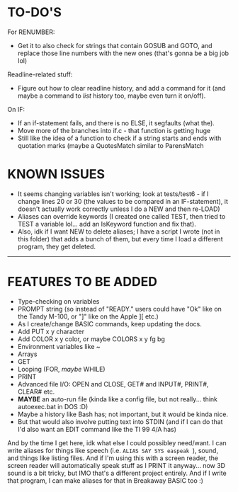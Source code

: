 # TO-DO'S

For RENUMBER:

* Get it to also check for strings that contain GOSUB and GOTO, and replace those line numbers with the new ones (that's gonna be a big job lol)

Readline-related stuff:

* Figure out how to clear readline history, and add a command for it (and maybe a command to _list_ history too, maybe even turn it on/off).

On IF:

* If an if-statement fails, and there is no ELSE, it segfaults (what the).
* Move more of the branches into if.c - that function is getting huge
* Still like the idea of a function to check if a string starts and ends with quotation marks (maybe a QuotesMatch similar to ParensMatch

# KNOWN ISSUES

* It seems changing variables isn't working; look at tests/test6 - if I change lines 20 or 30 (the values to be compared in an IF-statement), it doesn't actually work correctly unless I do a NEW and then re-LOAD)
* Aliases can override keywords (I created one called TEST, then tried to TEST a variable lol... add an IsKeyword function and fix that).
* Also, idk if I want NEW to delete aliases; I have a script I wrote (not in this folder) that adds a bunch of them, but every time I load a different program, they get deleted.


-----------------------------------------------------------------------------------------------

# FEATURES TO BE ADDED

* Type-checking on variables
* PROMPT string (so instead of "READY." users could have "Ok" like on the Tandy M-100, or "]" like on the Apple ][ etc.)
* As I create/change BASIC commands, keep updating the docs.
* Add PUT x y character
* Add COLOR x y color, or maybe COLORS x y fg bg
* Environment variables like ~
* Arrays
* GET
* Looping (FOR, _maybe_ WHILE)
* PRINT
* Advanced file I/O: OPEN and CLOSE, GET# and INPUT#, PRINT#, CLEAR# etc.
* __MAYBE__ an auto-run file (kinda like a config file, but not really... think autoexec.bat in DOS :D)
* Maybe a history like Bash has; not important, but it would be kinda nice.
* But that would also involve putting text into STDIN (and if I can do that I'd also want an EDIT command like the TI 99 4/A has)

And by the time I get here, idk what else I could possibley need/want.  I can write aliases for things like speech (i.e. `ALIAS SAY SYS easpeak `), sound, and things like listing files.  And if I'm using this with a screen reader, the screen reader will automatically speak stuff as I PRINT it anyway... now 3D sound is a bit tricky, but IMO that's a different project entirely.  And if I write that program, I can make aliases for that in Breakaway BASIC too :)
